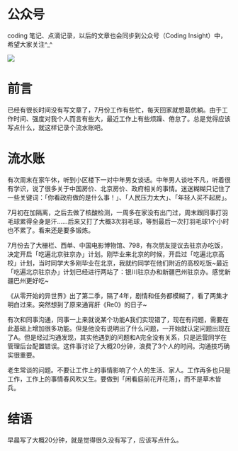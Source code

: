 # 公众号

coding 笔记、点滴记录，以后的文章也会同步到公众号（Coding Insight）中，希望大家关注^_^

![](http://yano.oss-cn-beijing.aliyuncs.com/2019-07-29-qrcode_for_gh_a26ce4572791_258.jpg)

# 前言

已经有很长时间没有写文章了，7月份工作有些忙，每天回家就想葛优躺。由于工作时间、强度对我个人而言有些大，最近工作上有些烦躁、倦怠了。总是觉得应该写点什么，就这样记录个流水账吧。

# 流水账

有次周末在家午休，听到小区楼下一对中年男女谈话。中年男人谈吐不凡，听着很有学识，说了很多关于中国房价、北京房价、政府相关的事情。迷迷糊糊只记住了一些关键词：「你看政府做的是什么事！」、「人民压力太大」、「年轻人买不起房」。

7月初在加隔离，之后去做了核酸检测，一周多在家没有出门过，周末跟同事打羽毛球累得全身是汗……后来又打了大概3次羽毛球，等到最后一次打羽毛球1个小时也不累了。看来还是要多锻炼。

7月份去了大栅栏、西单、中国电影博物馆、798，有次朋友提议去驻京办吃饭，决定开启「吃遍北京驻京办」计划。刚毕业来北京的时候，开启过「吃遍北京高校」计划，当时同学大多刚毕业在北京，我就约同学在他们附近的高校吃饭~最近「吃遍北京驻京办」计划已经进行两站了：银川驻京办和新疆巴州驻京办。感觉新疆巴州更好吃~

《从零开始的异世界》出了第二季，隔了4年，剧情和任务都模糊了，看了两集才明白过来。突然想到了原来通宵肝《Re0》的日子~

有次和同事沟通，同事一上来就说某个功能A我们实现错了，现在有问题，需要在此基础上增加很多功能。但是他没有说明出了什么问题，一开始就认定问题出现在了A。但是经过沟通发现，其实他遇到的问题和A完全没有关系，只是运营同学在管理后台配置错误。这件事讨论了大概20分钟，浪费了3个人的时间。沟通技巧确实很重要。

老生常谈的问题。不要让工作上的事情影响了个人的生活、家人。工作再多也只是工作，工作上的事情春风吹又生。要做到「闲看庭前花开花落」，而不是草木皆兵。

# 结语

早晨写了大概20分钟，就是觉得很久没有写了，应该写点什么。
